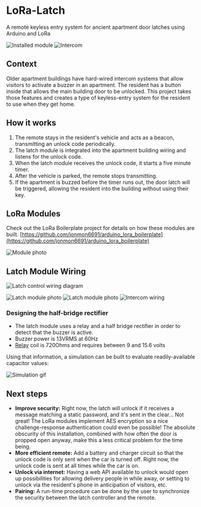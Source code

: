 # LoRa-Latch
A remote keyless entry system for ancient apartment door latches using Arduino and LoRa

![Installed module](docs/latch_module_installed.jpg) ![Intercom](docs/intercom.jpg)

## Context
Older apartment buildings have hard-wired intercom systems that allow visitors
to activate a buzzer in an apartment. The resident has a button inside that
allows the main building door to be unlocked. This project takes those features
and creates a type of keyless-entry system for the resident to use when they
get home.

## How it works
1. The remote stays in the resident's vehicle and acts as a beacon, transmitting
an unlock code periodically.
2. The latch module is integrated into the apartment
building wiring and listens for the unlock code.
3. When the latch module receives the unlock code, it starts a five minute timer.
4. After the vehicle is parked, the remote stops transmitting.
5. If the apartment is buzzed before the timer runs out, the door latch will be triggered, allowing the resident into the building without using their key.

## LoRa Modules
Check out the LoRa Boilerplate project for details on how these modules are built.
[https://github.com/jonmon6691/arduino_lora_boilerplate](https://github.com/jonmon6691/arduino_lora_boilerplate)

![Module photo](docs/lora_modules.jpg)  

## Latch Module Wiring
![Latch control wiring diagram](docs/latch_control_wiring.jpg)

![Latch module photo](docs/latch_module_front.jpg) ![Latch module photo](docs/latch_module_back.jpg)
![Intercom wiring](docs/intercom_wiring.jpg)
### Designing the half-bridge rectifier
* The latch module uses a relay and a half bridge rectifier in order to detect
that the buzzer is active.
* Buzzer power is 13VRMS at 60Hz
* [Relay](https://www.citrelay.com/Catalog%20Pages/RelayCatalog/J104D.pdf) coil is 720Ohms and requires between 9 and 15.6 volts

Using that information, a simulation can be built to evaluate
readily-available capacitor values:

![Simulation gif](docs/hbr_sim.gif)

## Next steps
* **Improve security:** Right now, the latch will unlock if it receives a message
matching a static password, and it's sent in the clear... Not great! The LoRa
modules implement AES encryption so a nice challenge-response authentication
could even be possible! The absolute obscurity of this installation, combined
with how often the door is propped open anyway, make this a less critical
problem for the time being.
* **More efficient remote:** Add a battery and charger circuit so that the
unlock code is only sent when the car is turned off. Right now, the unlock code
is sent at all times while the car is on.
* **Unlock via internet:** Having a web API available to unlock would open up
possibilities for allowing delivery people in while away, or setting to unlock
via the resident's phone in anticipation of visitors, etc.
* **Pairing:** A run-time procedure can be done by the user to synchronize the
security between the latch controller and the remote.
